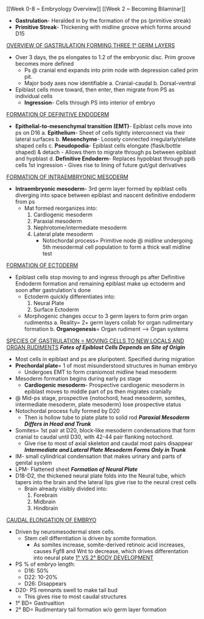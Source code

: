 [[Week 0-8 ~ Embryology Overview]]
[[Week 2 ~ Becoming Bilaminar]]

- **Gastrulation**- Heralded in by the formation of the ps (primitive streak)
- **Primitive Streak**- Thickening with midline groove which forms around D15

<u>OVERVIEW OF GASTRULATION FORMING THREE 1° GERM LAYERS</u>
- Over 3 days, the ps elongates to 1.2 of the embryonic disc. Prim groove becomes more defined
	- Ps @ cranial end expands into prim node with depression called prim pit.
	- Major body axes now identifiable
		a. Cranial-caudal
		b. Dorsal-ventral
- Epiblast cells move toward, then enter, then migrate from PS as individual cells
	- **Ingression**- Cells through PS into interior of embryo

<u>FORMATION OF DEFINITIVE ENDODERM</u>
- **Epithelial-to-mesenchymal transition (EMT)**- Epiblast cells move into ps on D16
	a. **Epithelium**- Sheet of cells tightly interconnect via their lateral surfaces
	b. **Mesenchyme**- Loosely connected irregularly/stellate shaped cells
	c. **Pseudopodia**- Epiblast cells elongate (flask/bottle shaped) & detach
		- Allows them to migrate through ps between epiblast and hypblast
	d. **Definitive Endoderm**- Replaces hypoblast through ppib cells 1st ingression
		- Gives rise to lining of future gut/gut derivatives

<u>FORMATION OF INTRAEMBRYONIC MESODERM</u>
- **Intraembryonic mesoderm**- 3rd germ layer formed by epiblast cells diverging into space between epiblast and nascent definitive endoderm from ps
	- Mat formed reorganizes into:
		1. Cardiogenic mesoderm
		2. Paraxial mesoderm
		3. Nephrotome/intermediate mesoderm
		4. Lateral plate mesoderm
			- Notochordal process= Primitive node @ midline undergoing 5th mesodermal cell population to form a thick wall midline test 

<u>FORMATION OF ECTODERM</u>
- Epiblast cells stop moving to and ingress through ps after Definitive Endoderm formation and remaining epiblast make up ectoderm and soon after gastrulation's done
	- Ectoderm quickly differentiates into:
		1. Neural Plate
		2. Surface Ectoderm
	- Morphogenic changes occur to 3 germ layers to form prim organ rudimentss 
		a. Reality= 2+ germ layers collab for organ rudimentary formation
		b. **Organogenesis**= Organ rudiment --> Organ systems

<u>SPECIES OF GASTRULATION = MOVING CELLS TO NEW LOCALS AND ORGAN RUDIMENTS</u>
***Fates of Epiblast Cells Depends on Site of Origin***
- Most cells in epiblast and ps are pluripotent. Specified during migration
- **Prechordal plate**= 1 of most misunderstood  structures in human embryo
	- Undergoes EMT to form craniomost midline head mesoderm
- Mesoderm formation begins during early ps stage
	-  **Cardiogenic mesoderm**- Prospective cardiogenic mesoderm in epiblast moves to middle part of ps then migrates cranially
- @ Mid-ps stage, prospective {notochord, head mesoderm, somites, intermediate mesoderm, plate mesoderm} lose prospective status
- Notochordal process fully formed by D20
	- Then is hollow tube to plate plate to solid rod
***Paraxial Mesoderm Differs in Head and Trunk***
- Somites= 1st pair at D20, block-like mesoderm condensations that form cranial to caudal until D30, with 42-44 pair flanking notochord.
	- Give rise to most of axial skeleton and caudal most pairs disappear
***Intermediate and Lateral Plate Mesoderm Forms Only in Trunk***
- IM- small cylindrical condensation that makes urinary and parts of genital system
- LPM- Flattened sheet
***Formation of Neural Plate***
- D18-D2, the thickened neural plate folds into the Neural tube, which tapers into the brain and the lateral lips give rise to the neural crest cells
	- Brain already visibly divided into:
		1. Forebrain
		2. Midbrain
		3. Hindbrain

 <u>CAUDAL ELONGATION OF EMBRYO</u>
 - Driven by neuromesodermal stem cells. 
	 - Stem cell differntiation is driven by somite formation.
		 - As somites increase, somite-derived retinoic acid increases, causes Fgf8 and Wnt to decrease, which drives differentation into neural plate
<u>1° VS 2° BODY DEVELOPMENT</u>
- PS % of embryo length: 
	- D16: 50%
	- D22: 10-20%
	- D26: Disappears
- D20- PS remnants swell to make tail bud
	- This gives rise to most caudal structures
- 1° BD= Gastrualtion
- 2° BD= Rudimentary tail formation w/o germ layer formation
